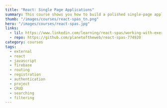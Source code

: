 ```yaml
---
title: "React: Single Page Applications"
summary: This course shows you how to build a polished single-page application (SPA), with tools for managing users and reading writing and editing data from Google's Firebase a real time multi-user database.
thumb: "/images/courses/react-spas_tn.png"
hero: "/images/courses/react-spas.jpg"
links:
  - lil: https://www.linkedin.com/learning/react-spas/working-with-exercises
  - repo: https://github.com/planetoftheweb/react-spas-774920
category: courses
tags:
  - external
  - react
  - javascript
  - firebase
  - routing
  - registration
  - authentication
  - project
  - CRUD
  - searching
  - filtering
---
```

